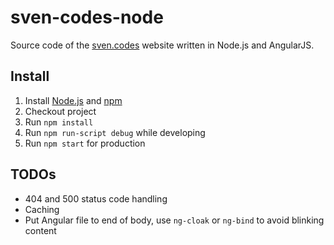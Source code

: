 # sven-codes-node
Source code of the [sven.codes](http://sven.codes) website written in Node.js and AngularJS.

## Install

1. Install [Node.js](https://nodejs.org) and [npm](https://www.npmjs.com)
2. Checkout project
3. Run `npm install`
4. Run `npm run-script debug` while developing
5. Run `npm start` for production

## TODOs

* 404 and 500 status code handling
* Caching
* Put Angular file to end of body, use `ng-cloak` or `ng-bind` to avoid blinking content